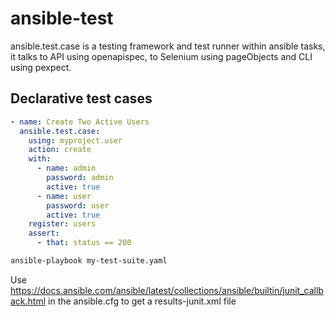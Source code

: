 # ansible-test
ansible.test.case is a testing framework and test runner within ansible tasks, it talks to API using openapispec, to Selenium using pageObjects and CLI using pexpect.

## Declarative test cases

```YAML
- name: Create Two Active Users
  ansible.test.case:
    using: myproject.user
    action: create
    with:
      - name: admin
        password: admin
        active: true
      - name: user
        password: user
        active: true
    register: users
    assert:
      - that: status == 200
```

```bash
ansible-playbook my-test-suite.yaml

```

Use https://docs.ansible.com/ansible/latest/collections/ansible/builtin/junit_callback.html in the ansible.cfg to get a results-junit.xml file
